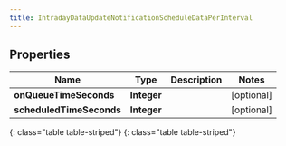 ```yaml
---
title: IntradayDataUpdateNotificationScheduleDataPerInterval
---
```


## Properties

| Name | Type | Description | Notes |
| ------------ | ------------- | ------------- | ------------- |
| **onQueueTimeSeconds** | **Integer** |  |  [optional] |
| **scheduledTimeSeconds** | **Integer** |  |  [optional] |
{: class="table table-striped"}
{: class="table table-striped"}


